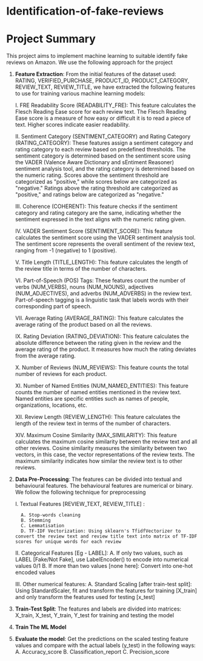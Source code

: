# Identification-of-fake-reviews

# Project Summary
This project aims to implement machine learning to suitable identify fake reviews on Amazon. We use the following approach for the project

1. __Feature Extraction__: From the initial features of the dataset used: RATING, VERIFIED_PURCHASE, PRODUCT_ID, PRODUCT_CATEGORY, REVIEW_TEXT, REVIEW_TITLE, we have extracted the following features to use for training various machine learning models:
   
     I.  FRE Readability Score (READABILITY_FRE): This feature calculates the Flesch Reading Ease score for each review text. The Flesch Reading Ease score is a measure of how easy or difficult it is to read a piece of text. Higher scores indicate easier readability.

      II.  Sentiment Category (SENTIMENT_CATEGORY) and Rating Category (RATING_CATEGORY): These features assign a sentiment category and rating category to each review based on predefined thresholds. The sentiment category is determined based on the sentiment score using the VADER (Valence Aware Dictionary and sEntiment Reasoner) sentiment analysis tool, and the rating category is determined based on the numeric rating. Scores above the sentiment threshold are categorized as "positive," while scores below are categorized as "negative." Ratings above the rating threshold are categorized as "positive," and ratings below are categorized as "negative."

      III. Coherence (COHERENT): This feature checks if the sentiment category and rating category are the same, indicating whether the sentiment expressed in the text aligns with the numeric rating given.

      IV. VADER Sentiment Score (SENTIMENT_SCORE): This feature calculates the sentiment score using the VADER sentiment analysis tool. The sentiment score represents the overall sentiment of the review text, ranging from -1 (negative) to 1 (positive).

      V. Title Length (TITLE_LENGTH): This feature calculates the length of the review title in terms of the number of characters.

      VI. Part-of-Speech (POS) Tags: These features count the number of verbs (NUM_VERBS), nouns (NUM_NOUNS), adjectives (NUM_ADJECTIVES), and adverbs (NUM_ADVERBS) in the review text. Part-of-speech tagging is a linguistic task that labels words with their corresponding part of speech.

      VII. Average Rating (AVERAGE_RATING): This feature calculates the average rating of the product based on all the reviews.

      IX. Rating Deviation (RATING_DEVIATION): This feature calculates the absolute difference between the rating given in the review and the average rating of the product. It measures how much the rating deviates from the average rating.

      X.  Number of Reviews (NUM_REVIEWS): This feature counts the total number of reviews for each product.

      XI. Number of Named Entities (NUM_NAMED_ENTITIES): This feature counts the number of named entities mentioned in the review text. Named entities are specific entities such as names of people, organizations, locations, etc.

      XII. Review Length (REVIEW_LENGTH): This feature calculates the length of the review text in terms of the number of characters.

      XIV. Maximum Cosine Similarity (MAX_SIMILARITY): This feature calculates the maximum cosine similarity between the review text and all other reviews. Cosine similarity measures the similarity between two vectors, in this case, the vector representations of the review texts. The maximum similarity indicates how similar the review text is to other reviews.

2. __Data Pre-Processing__: The features can be divided into textual and behavioural features. The behavioural features are numerical or binary. We follow the following technique for preprocessing
   
      I. Textual Features [REVIEW_TEXT, REVIEW_TITLE] :

         A. Stop-words cleaning
         B. Stemming
         C. Lemmatisation
         D. TF-IDF Vectorization: Using sklearn's TfidfVectorizer to convert the review text and review title text into matrix of TF-IDF scores for unique words for each review

     II. Categorical Features [Eg - LABEL]:
         A. If only two values, such as LABEL [Fake/Not Fake], use LabelEncoder() to encode into numerical values 0/1
         B. If more than two values [none here]: Convert into one-hot encoded values

     III. Other numerical features:
         A. Standard Scaling [after train-test split]: Using StandardScaler, fit and transform the features for training [X_train] and only transform the features used for testing [x_test]

3. __Train-Test Split__: The features and labels are divided into matrices: X_train, X_test, Y_train, Y_test for training and testing the model

4. __Train The ML Model__

5. __Evaluate the model__: Get the predictions on the scaled testing feature values and compare with the actual labels (y_test) in the following ways:
       A. Accuracy_score
       B. Classification_report
       C. Precision_score

     
